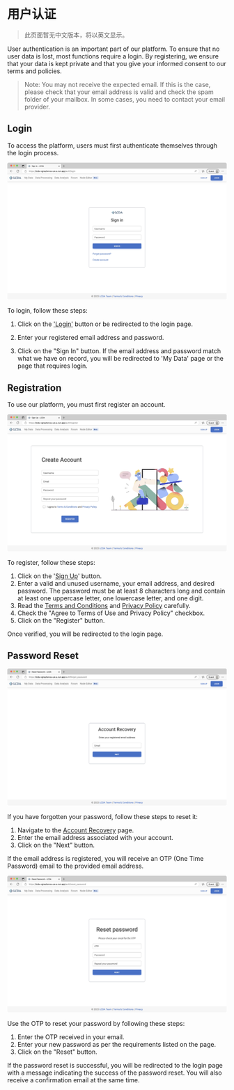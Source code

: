 # 用户认证

> 此页面暂无中文版本，将以英文显示。

User authentication is an important part of our platform. To ensure that no user data is lost, most functions require a login. By registering, we ensure that your data is kept private and that you give your informed consent to our terms and policies.

> Note: You may not receive the expected email. If this is the case, please check that your email address is valid and check the spam folder of your mailbox. In some cases, you need to contact your email provider.

## Login
To access the platform, users must first authenticate themselves through the login process. 

![Login](/images/auth/login.jpg)


To login, follow these steps:

1. Click on the ['Login'](https://lcda-vgnazlwvxa-uw.a.run.app/auth/login) button or be redirected to the login page.

2. Enter your registered email address and password.

3. Click on the "Sign In" button.
If the email address and password match what we have on record, 
you will be redirected to 'My Data' page or the page that requires login.


## Registration

To use our platform, you must first register an account.

![Register](/images/auth/register.jpg)

To register, follow these steps:

1. Click on the '[Sign Up](https://lcda-vgnazlwvxa-uw.a.run.app/auth/register)' button.
2. Enter a valid and unused username, your email address, 
and desired password. The password must be at least 8 characters long and contain at least one uppercase letter, one lowercase letter, and one digit.
3. Read the [Terms and Conditions](https://lcda-vgnazlwvxa-uw.a.run.app/legal/terms) 
and [Privacy Policy](https://lcda-vgnazlwvxa-uw.a.run.app/legal/privacy) carefully. 
5. Check the "Agree to Terms of Use and Privacy Policy" checkbox.
4. Click on the "Register" button.

Once verified, you will be redirected to the login page.

## Password Reset

![Forgot password](/images/auth/forgot.png)

If you have forgotten your password, follow these steps to reset it:

1. Navigate to the [Account Recovery](https://lcda-vgnazlwvxa-uw.a.run.app/auth/forgot_password) page.
2. Enter the email address associated with your account.
3. Click on the "Next" button.

If the email address is registered, you will receive an OTP (One Time Password) email to the provided email address. 

![Reset passowrd](/images/auth/reset.jpg)

Use the OTP to reset your password by following these steps:

1. Enter the OTP received in your email.
2. Enter your new password as per the requirements listed on the page.
3. Click on the "Reset" button.

If the password reset is successful, you will be redirected to the login page 
with a message indicating the success of the password reset.
You will also receive a confirmation email at the same time.
